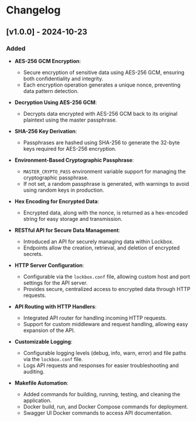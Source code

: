 # Changelog

## [v1.0.0] - 2024-10-23

### Added

- **AES-256 GCM Encryption**:
  - Secure encryption of sensitive data using AES-256 GCM, ensuring both confidentiality and integrity.
  - Each encryption operation generates a unique nonce, preventing data pattern detection.

- **Decryption Using AES-256 GCM**:
  - Decrypts data encrypted with AES-256 GCM back to its original plaintext using the master passphrase.

- **SHA-256 Key Derivation**:
  - Passphrases are hashed using SHA-256 to generate the 32-byte keys required for AES-256 encryption.

- **Environment-Based Cryptographic Passphrase**:
  - `MASTER_CRYPTO_PASS` environment variable support for managing the cryptographic passphrase.
  - If not set, a random passphrase is generated, with warnings to avoid using random keys in production.

- **Hex Encoding for Encrypted Data**:
  - Encrypted data, along with the nonce, is returned as a hex-encoded string for easy storage and transmission.

- **RESTful API for Secure Data Management**:
  - Introduced an API for securely managing data within Lockbox.
  - Endpoints allow the creation, retrieval, and deletion of encrypted secrets.

- **HTTP Server Configuration**:
  - Configurable via the `lockbox.conf` file, allowing custom host and port settings for the API server.
  - Provides secure, centralized access to encrypted data through HTTP requests.

- **API Routing with HTTP Handlers**:
  - Integrated API router for handling incoming HTTP requests.
  - Support for custom middleware and request handling, allowing easy expansion of the API.

- **Customizable Logging**:
  - Configurable logging levels (debug, info, warn, error) and file paths via the `lockbox.conf` file.
  - Logs API requests and responses for easier troubleshooting and auditing.

- **Makefile Automation**:
  - Added commands for building, running, testing, and cleaning the application.
  - Docker build, run, and Docker Compose commands for deployment.
  - Swagger UI Docker commands to access API documentation.
